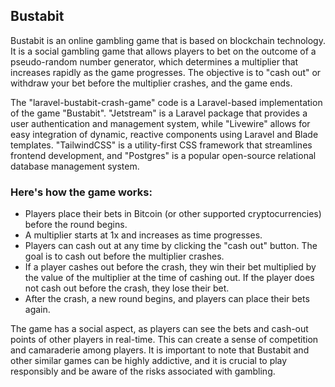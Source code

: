 ## Bustabit
Bustabit is an online gambling game that is based on blockchain technology. It is a social gambling game that allows players to bet on the outcome of a pseudo-random number generator, which determines a multiplier that increases rapidly as the game progresses. The objective is to "cash out" or withdraw your bet before the multiplier crashes, and the game ends.

The "laravel-bustabit-crash-game" code is a Laravel-based implementation of the game "Bustabit". "Jetstream" is a Laravel package that provides a user authentication and management system, while "Livewire" allows for easy integration of dynamic, reactive components using Laravel and Blade templates. "TailwindCSS" is a utility-first CSS framework that streamlines frontend development, and "Postgres" is a popular open-source relational database management system.

### Here's how the game works:

- Players place their bets in Bitcoin (or other supported cryptocurrencies) before the round begins.
- A multiplier starts at 1x and increases as time progresses.
- Players can cash out at any time by clicking the "cash out" button. The goal is to cash out before the multiplier crashes.
- If a player cashes out before the crash, they win their bet multiplied by the value of the multiplier at the time of cashing out. If the player does not   cash out before the crash, they lose their bet.
- After the crash, a new round begins, and players can place their bets again.

The game has a social aspect, as players can see the bets and cash-out points of other players in real-time. This can create a sense of competition and camaraderie among players. It is important to note that Bustabit and other similar games can be highly addictive, and it is crucial to play responsibly and be aware of the risks associated with gambling.
